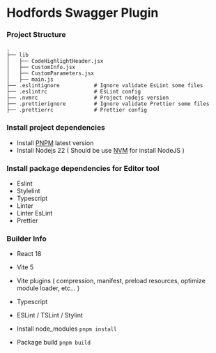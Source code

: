 # Hodfords Swagger Plugin

### Project Structure
    .
    ├── lib
    │   ├── CodeHighlightHeader.jsx
    │   ├── CustomInfo.jsx
    │   ├── CustomParameters.jsx
    │   ├── main.js
    ├── .eslintignore           # Ignore validate EsLint some files
    ├── .eslintrc               # EsLint config
    ├── .nvmrc                  # Project nodejs version
    ├── .prettierignore         # Ignore validate Prettier some files
    ├── .prettierrc             # Prettier config

### Install project dependencies
* Install [PNPM](https://pnpm.io/) latest version
* Install Nodejs 22 ( Should be use [NVM](https://github.com/nvm-sh/nvm) for install NodeJS )

### Install package dependencies for Editor tool
* Eslint
* Stylelint
* Typescript
* Linter
* Linter EsLint
* Prettier

### Builder Info
* React 18
* Vite 5
* Vite plugins ( compression, manifest, preload resources, optimize module loader, etc... )
* Typescript
* ESLint / TSLint / Stylint

* Install node_modules `pnpm install`
* Package build `pnpm build`
